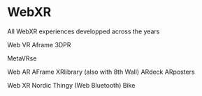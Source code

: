 # WebXR
All WebXR experiences developped across the years

Web VR
  Aframe
    3DPR
  
  MetaVRse

Web AR
  AFrame
    XRlibrary (also with 8th Wall)
    ARdeck
    ARposters
  
Web XR
  Nordic Thingy (Web Bluetooth) Bike
